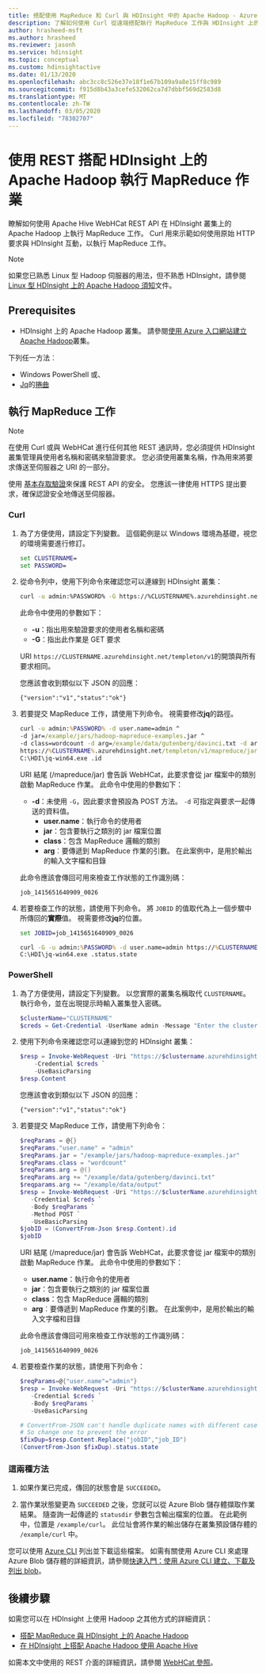 ```yaml
---
title: 搭配使用 MapReduce 和 Curl 與 HDInsight 中的 Apache Hadoop - Azure
description: 了解如何使用 Curl 從遠端搭配執行 MapReduce 工作與 HDInsight 上的 Apache Hadoop。
author: hrasheed-msft
ms.author: hrasheed
ms.reviewer: jasonh
ms.service: hdinsight
ms.topic: conceptual
ms.custom: hdinsightactive
ms.date: 01/13/2020
ms.openlocfilehash: abc3cc8c526e37e18f1e67b109a9a8e15ff8c989
ms.sourcegitcommit: f915d8b43a3cefe532062ca7d7dbbf569d2583d8
ms.translationtype: MT
ms.contentlocale: zh-TW
ms.lasthandoff: 03/05/2020
ms.locfileid: "78302707"
---
```

# <a name="run-mapreduce-jobs-with-apache-hadoop-on-hdinsight-using-rest"></a>使用 REST 搭配 HDInsight 上的 Apache Hadoop 執行 MapReduce 作業

瞭解如何使用 Apache Hive WebHCat REST API 在 HDInsight 叢集上的 Apache Hadoop 上執行 MapReduce 工作。 Curl 用來示範如何使用原始 HTTP 要求與 HDInsight 互動，以執行 MapReduce 工作。

> [!NOTE]  
> 如果您已熟悉 Linux 型 Hadoop 伺服器的用法，但不熟悉 HDInsight，請參閱 [Linux 型 HDInsight 上的 Apache Hadoop 須知](../hdinsight-hadoop-linux-information.md)文件。

## <a name="prerequisites"></a>Prerequisites

* HDInsight 上的 Apache Hadoop 叢集。 請參閱[使用 Azure 入口網站建立 Apache Hadoop](../hdinsight-hadoop-create-linux-clusters-portal.md)叢集。

下列任一方法︰
  * Windows PowerShell 或、
  * [Jq](https://stedolan.github.io/jq/)的[捲曲](https://curl.haxx.se/)

## <a name="run-a-mapreduce-job"></a>執行 MapReduce 工作

> [!NOTE]  
> 在使用 Curl 或與 WebHCat 進行任何其他 REST 通訊時，您必須提供 HDInsight 叢集管理員使用者名稱和密碼來驗證要求。 您必須使用叢集名稱，作為用來將要求傳送至伺服器之 URI 的一部分。
>
> 使用 [基本存取驗證](https://en.wikipedia.org/wiki/Basic_access_authentication)來保護 REST API 的安全。 您應該一律使用 HTTPS 提出要求，確保認證安全地傳送至伺服器。

### <a name="curl"></a>Curl

1. 為了方便使用，請設定下列變數。 這個範例是以 Windows 環境為基礎，視您的環境需要進行修訂。

    ```cmd
    set CLUSTERNAME=
    set PASSWORD=
    ```

1. 從命令列中，使用下列命令來確認您可以連線到 HDInsight 叢集：

    ```bash
    curl -u admin:%PASSWORD% -G https://%CLUSTERNAME%.azurehdinsight.net/templeton/v1/status
    ```

    此命令中使用的參數如下：

   * **-u**：指出用來驗證要求的使用者名稱和密碼
   * **-G**：指出此作業是 GET 要求

   URI `https://CLUSTERNAME.azurehdinsight.net/templeton/v1`的開頭與所有要求相同。

    您應該會收到類似以下 JSON 的回應：

    ```output
    {"version":"v1","status":"ok"}
    ```

1. 若要提交 MapReduce 工作，請使用下列命令。 視需要修改**jq**的路徑。

    ```cmd
    curl -u admin:%PASSWORD% -d user.name=admin ^
    -d jar=/example/jars/hadoop-mapreduce-examples.jar ^
    -d class=wordcount -d arg=/example/data/gutenberg/davinci.txt -d arg=/example/data/output ^
    https://%CLUSTERNAME%.azurehdinsight.net/templeton/v1/mapreduce/jar | ^
    C:\HDI\jq-win64.exe .id
    ```

    URI 結尾 (/mapreduce/jar) 會告訴 WebHCat，此要求會從 jar 檔案中的類別啟動 MapReduce 作業。 此命令中使用的參數如下：

   * **-d**：未使用 `-G`，因此要求會預設為 POST 方法。 `-d` 可指定與要求一起傳送的資料值。
     * **user.name**：執行命令的使用者
     * **jar**：包含要執行之類別的 jar 檔案位置
     * **class**：包含 MapReduce 邏輯的類別
     * **arg**︰要傳遞到 MapReduce 作業的引數。 在此案例中，是用於輸出的輸入文字檔和目錄

    此命令應該會傳回可用來檢查工作狀態的工作識別碼：

       job_1415651640909_0026

1. 若要檢查工作的狀態，請使用下列命令。 將 `JOBID` 的值取代為上一個步驟中所傳回的**實際**值。 視需要修改**jq**的位置。

    ```cmd
    set JOBID=job_1415651640909_0026

    curl -G -u admin:%PASSWORD% -d user.name=admin https://%CLUSTERNAME%.azurehdinsight.net/templeton/v1/jobs/%JOBID% | ^
    C:\HDI\jq-win64.exe .status.state
    ```

### <a name="powershell"></a>PowerShell

1. 為了方便使用，請設定下列變數。 以您實際的叢集名稱取代 `CLUSTERNAME`。 執行命令，並在出現提示時輸入叢集登入密碼。

    ```powershell
    $clusterName="CLUSTERNAME"
    $creds = Get-Credential -UserName admin -Message "Enter the cluster login password"
    ```

1. 使用下列命令來確認您可以連線到您的 HDInsight 叢集：

    ```powershell
    $resp = Invoke-WebRequest -Uri "https://$clustername.azurehdinsight.net/templeton/v1/status" `
        -Credential $creds `
        -UseBasicParsing
    $resp.Content
    ```

    您應該會收到類似以下 JSON 的回應：

    ```output
    {"version":"v1","status":"ok"}
    ```

1. 若要提交 MapReduce 工作，請使用下列命令：

    ```powershell
    $reqParams = @{}
    $reqParams."user.name" = "admin"
    $reqParams.jar = "/example/jars/hadoop-mapreduce-examples.jar"
    $reqParams.class = "wordcount"
    $reqParams.arg = @()
    $reqParams.arg += "/example/data/gutenberg/davinci.txt"
    $reqparams.arg += "/example/data/output"
    $resp = Invoke-WebRequest -Uri "https://$clusterName.azurehdinsight.net/templeton/v1/mapreduce/jar" `
       -Credential $creds `
       -Body $reqParams `
       -Method POST `
       -UseBasicParsing
    $jobID = (ConvertFrom-Json $resp.Content).id
    $jobID
    ```

    URI 結尾 (/mapreduce/jar) 會告訴 WebHCat，此要求會從 jar 檔案中的類別啟動 MapReduce 作業。 此命令中使用的參數如下：

    * **user.name**：執行命令的使用者
    * **jar**：包含要執行之類別的 jar 檔案位置
    * **class**：包含 MapReduce 邏輯的類別
    * **arg**︰要傳遞到 MapReduce 作業的引數。 在此案例中，是用於輸出的輸入文字檔和目錄

   此命令應該會傳回可用來檢查工作狀態的工作識別碼：

       job_1415651640909_0026

1. 若要檢查作業的狀態，請使用下列命令：

    ```powershell
    $reqParams=@{"user.name"="admin"}
    $resp = Invoke-WebRequest -Uri "https://$clusterName.azurehdinsight.net/templeton/v1/jobs/$jobID" `
       -Credential $creds `
       -Body $reqParams `
       -UseBasicParsing

    # ConvertFrom-JSON can't handle duplicate names with different case
    # So change one to prevent the error
    $fixDup=$resp.Content.Replace("jobID","job_ID")
    (ConvertFrom-Json $fixDup).status.state
    ```

### <a name="both-methods"></a>這兩種方法

1. 如果作業已完成，傳回的狀態會是 `SUCCEEDED`。

1. 當作業狀態變更為 `SUCCEEDED` 之後，您就可以從 Azure Blob 儲存體擷取作業結果。 隨查詢一起傳遞的 `statusdir` 參數包含輸出檔案的位置。 在此範例中，位置是 `/example/curl`。 此位址會將作業的輸出儲存在叢集預設儲存體的 `/example/curl` 中。

您可以使用 [Azure CLI](/cli/azure/install-azure-cli) 列出並下載這些檔案。 如需有關使用 Azure CLI 來處理 Azure Blob 儲存體的詳細資訊，請參閱[快速入門：使用 Azure CLI 建立、下載及列出 blob](../../storage/blobs/storage-quickstart-blobs-cli.md)。

## <a name="next-steps"></a>後續步驟

如需您可以在 HDInsight 上使用 Hadoop 之其他方式的詳細資訊：

* [搭配 MapReduce 與 HDInsight 上的 Apache Hadoop](hdinsight-use-mapreduce.md)
* [在 HDInsight 上搭配 Apache Hadoop 使用 Apache Hive](hdinsight-use-hive.md)

如需本文中使用的 REST 介面的詳細資訊，請參閱 [WebHCat 參照](https://cwiki.apache.org/confluence/display/Hive/WebHCat+Reference)。
